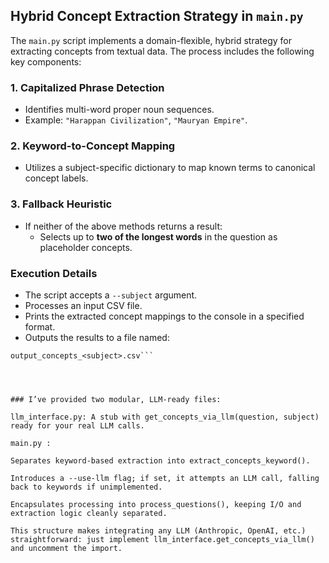## Hybrid Concept Extraction Strategy in `main.py`

The `main.py` script implements a domain-flexible, hybrid strategy for extracting concepts from textual data. The process includes the following key components:

### 1. Capitalized Phrase Detection
- Identifies multi-word proper noun sequences.
- Example: `"Harappan Civilization"`, `"Mauryan Empire"`.

### 2. Keyword-to-Concept Mapping
- Utilizes a subject-specific dictionary to map known terms to canonical concept labels.

### 3. Fallback Heuristic
- If neither of the above methods returns a result:
  - Selects up to **two of the longest words** in the question as placeholder concepts.

### Execution Details

- The script accepts a `--subject` argument.
- Processes an input CSV file.
- Prints the extracted concept mappings to the console in a specified format.
- Outputs the results to a file named:

```plaintext
output_concepts_<subject>.csv```




### I’ve provided two modular, LLM-ready files:

llm_interface.py: A stub with get_concepts_via_llm(question, subject) ready for your real LLM calls.

main.py :

Separates keyword-based extraction into extract_concepts_keyword().

Introduces a --use-llm flag; if set, it attempts an LLM call, falling back to keywords if unimplemented.

Encapsulates processing into process_questions(), keeping I/O and extraction logic cleanly separated.

This structure makes integrating any LLM (Anthropic, OpenAI, etc.) straightforward: just implement llm_interface.get_concepts_via_llm() and uncomment the import.
